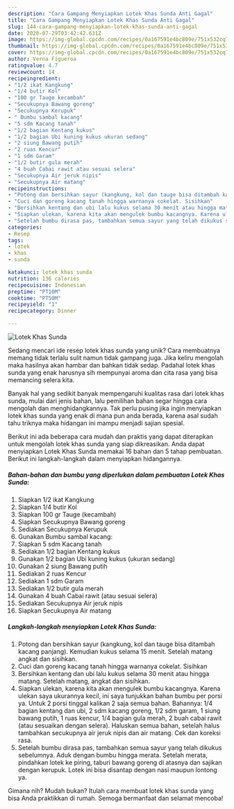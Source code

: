 ```yaml
---
description: "Cara Gampang Menyiapkan Lotek Khas Sunda Anti Gagal"
title: "Cara Gampang Menyiapkan Lotek Khas Sunda Anti Gagal"
slug: 144-cara-gampang-menyiapkan-lotek-khas-sunda-anti-gagal
date: 2020-07-29T03:42:42.631Z
image: https://img-global.cpcdn.com/recipes/0a167591e4bc809e/751x532cq70/lotek-khas-sunda-foto-resep-utama.jpg
thumbnail: https://img-global.cpcdn.com/recipes/0a167591e4bc809e/751x532cq70/lotek-khas-sunda-foto-resep-utama.jpg
cover: https://img-global.cpcdn.com/recipes/0a167591e4bc809e/751x532cq70/lotek-khas-sunda-foto-resep-utama.jpg
author: Verna Figueroa
ratingvalue: 4.7
reviewcount: 14
recipeingredient:
- "1/2 ikat Kangkung"
- "1/4 butir Kol"
- "100 gr Tauge kecambah"
- "Secukupnya Bawang goreng"
- "Secukupnya Kerupuk"
- " Bumbu sambal kacang"
- "5 sdm Kacang tanah"
- "1/2 bagian Kentang kukus"
- "1/2 bagian Ubi kuning kukus ukuran sedang"
- "2 siung Bawang putih"
- "2 ruas Kencur"
- "1 sdm Garam"
- "1/2 butir gula merah"
- "4 buah Cabai rawit atau sesuai selera"
- "Secukupnya Air jeruk nipis"
- "Secukupnya Air matang"
recipeinstructions:
- "Potong dan bersihkan sayur (kangkung, kol dan tauge bisa ditambah kacang panjang). Kemudian kukus selama 15 menit. Setelah matang angkat dan sisihkan."
- "Cuci dan goreng kacang tanah hingga warnanya cokelat. Sisihkan"
- "Bersihkan kentang dan ubi lalu kukus selama 30 menit atau hingga matang. Setelah matang, angkat dan sisihkan."
- "Siapkan ulekan, karena kita akan mengulek bumbu kacangnya. Karena ulekan saya ukurannya kecil, ini saya tunjukkan bahan bumbu per porsi ya. Untuk 2 porsi tinggal kalikan 2 saja semua bahan. Bahannya: 1/4 bagian kentang dan ubi, 2 sdm kacang goreng, 1/2 sdm garam, 1 siung bawang putih, 1 ruas kencur, 1/4 bagian gula merah, 2 buah cabai rawit (atau sesuaikan dengan selera). Haluskan semua bahan, setelah halus tambahkan secukupnya air jeruk nipis dan air matang. Cek dan koreksi rasa."
- "Setelah bumbu dirasa pas, tambahkan semua sayur yang telah dikukus sebelumnya. Aduk dengan bumbu hingga merata. Setelah merata, pindahkan lotek ke piring, taburi bawang goreng di atasnya dan sajikan dengan kerupuk. Lotek ini bisa disantap dengan nasi maupun lontong ya."
categories:
- Resep
tags:
- lotek
- khas
- sunda

katakunci: lotek khas sunda 
nutrition: 136 calories
recipecuisine: Indonesian
preptime: "PT10M"
cooktime: "PT50M"
recipeyield: "1"
recipecategory: Dinner

---
```



![Lotek Khas Sunda](https://img-global.cpcdn.com/recipes/0a167591e4bc809e/751x532cq70/lotek-khas-sunda-foto-resep-utama.jpg)

Sedang mencari ide resep lotek khas sunda yang unik? Cara membuatnya memang tidak terlalu sulit namun tidak gampang juga. Jika keliru mengolah maka hasilnya akan hambar dan bahkan tidak sedap. Padahal lotek khas sunda yang enak harusnya sih mempunyai aroma dan cita rasa yang bisa memancing selera kita.



Banyak hal yang sedikit banyak mempengaruhi kualitas rasa dari lotek khas sunda, mulai dari jenis bahan, lalu pemilihan bahan segar hingga cara mengolah dan menghidangkannya. Tak perlu pusing jika ingin menyiapkan lotek khas sunda yang enak di mana pun anda berada, karena asal sudah tahu triknya maka hidangan ini mampu menjadi sajian spesial.


Berikut ini ada beberapa cara mudah dan praktis yang dapat diterapkan untuk mengolah lotek khas sunda yang siap dikreasikan. Anda dapat menyiapkan Lotek Khas Sunda memakai 16 bahan dan 5 tahap pembuatan. Berikut ini langkah-langkah dalam menyiapkan hidangannya.

<!--inarticleads1-->

##### Bahan-bahan dan bumbu yang diperlukan dalam pembuatan Lotek Khas Sunda:

1. Siapkan 1/2 ikat Kangkung
1. Siapkan 1/4 butir Kol
1. Siapkan 100 gr Tauge (kecambah)
1. Siapkan Secukupnya Bawang goreng
1. Sediakan Secukupnya Kerupuk
1. Gunakan  Bumbu sambal kacang:
1. Siapkan 5 sdm Kacang tanah
1. Sediakan 1/2 bagian Kentang kukus
1. Gunakan 1/2 bagian Ubi kuning kukus (ukuran sedang)
1. Gunakan 2 siung Bawang putih
1. Sediakan 2 ruas Kencur
1. Sediakan 1 sdm Garam
1. Sediakan 1/2 butir gula merah
1. Gunakan 4 buah Cabai rawit (atau sesuai selera)
1. Sediakan Secukupnya Air jeruk nipis
1. Siapkan Secukupnya Air matang




<!--inarticleads2-->

##### Langkah-langkah menyiapkan Lotek Khas Sunda:

1. Potong dan bersihkan sayur (kangkung, kol dan tauge bisa ditambah kacang panjang). Kemudian kukus selama 15 menit. Setelah matang angkat dan sisihkan.
1. Cuci dan goreng kacang tanah hingga warnanya cokelat. Sisihkan
1. Bersihkan kentang dan ubi lalu kukus selama 30 menit atau hingga matang. Setelah matang, angkat dan sisihkan.
1. Siapkan ulekan, karena kita akan mengulek bumbu kacangnya. Karena ulekan saya ukurannya kecil, ini saya tunjukkan bahan bumbu per porsi ya. Untuk 2 porsi tinggal kalikan 2 saja semua bahan. Bahannya: 1/4 bagian kentang dan ubi, 2 sdm kacang goreng, 1/2 sdm garam, 1 siung bawang putih, 1 ruas kencur, 1/4 bagian gula merah, 2 buah cabai rawit (atau sesuaikan dengan selera). Haluskan semua bahan, setelah halus tambahkan secukupnya air jeruk nipis dan air matang. Cek dan koreksi rasa.
1. Setelah bumbu dirasa pas, tambahkan semua sayur yang telah dikukus sebelumnya. Aduk dengan bumbu hingga merata. Setelah merata, pindahkan lotek ke piring, taburi bawang goreng di atasnya dan sajikan dengan kerupuk. Lotek ini bisa disantap dengan nasi maupun lontong ya.




Gimana nih? Mudah bukan? Itulah cara membuat lotek khas sunda yang bisa Anda praktikkan di rumah. Semoga bermanfaat dan selamat mencoba!
